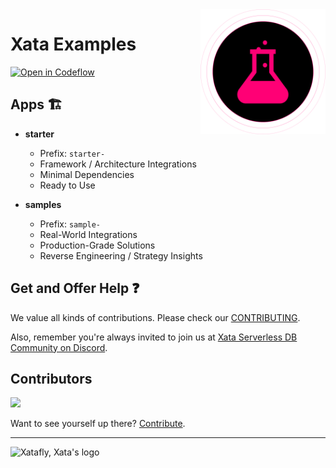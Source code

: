<img align="right" alt="Xata Examples logo: a test tube and a Xatafly" src="/docs/logo.png" width="200" />

# Xata Examples

[![Open in Codeflow](https://developer.stackblitz.com/img/open_in_codeflow.svg)](https:///pr.new/xataio/examples)

## Apps 🏗

- **starter**

  - Prefix: `starter-`
  - Framework / Architecture Integrations
  - Minimal Dependencies
  - Ready to Use

- **samples**
  - Prefix: `sample-`
  - Real-World Integrations
  - Production-Grade Solutions
  - Reverse Engineering / Strategy Insights

## Get and Offer Help ❓

We value all kinds of contributions. Please check our [CONTRIBUTING](/CONTRIBUTING.md).

Also, remember you're always invited to join us at [Xata Serverless DB Community on Discord](https://xata.io/discord).

## Contributors

<a href="https://github.com/xataio/examples/graphs/contributors">
  <img src="https://contrib.rocks/image?repo=xataio/examples" />
</a>

Want to see yourself up there? [Contribute](https://github.com/xataio/examples/blob/a73693f6a0e07565a209544498de1da5030dde13/CONTRIBUTING.md).

---

<img alt="Xatafly, Xata's logo" src="https://raw.githubusercontent.com/xataio/vscode-extension/2e3d0b877cf6aff1e0fc717e05ada714465ca783/doc/xata-icon-128.png" width="24" />
